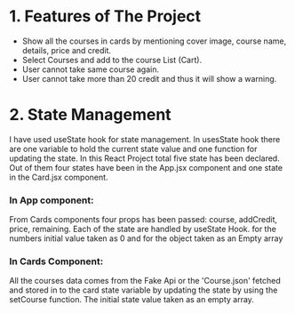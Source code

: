 # 1. Features of The Project


- Show all the courses in cards by mentioning cover image, course name, details, price and credit.
- Select Courses and add to the course List (Cart).
- User cannot take same course again.
- User cannot take more than 20 credit and thus it will show a warning.


# 2. State Management

I have used useState hook for state management. In usesState hook there are one variable to hold the current state value and one function for updating the state.
In this React Project total five state has been declared. Out of them four states have been in the App.jsx component and one state in the Card.jsx component.

### In App component:
From Cards components four props has been passed: course, addCredit, price, remaining. Each of the state are handled by useState Hook. for the numbers initial value taken as 0 and for the object taken as an Empty array

### In Cards Component:

All the courses data comes from the Fake Api or the 'Course.json' fetched and stored in to the card state variable by updating the state by using the setCourse function. The initial state value taken as an empty array.